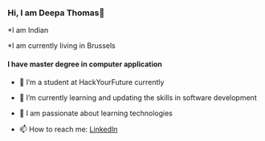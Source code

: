 ### Hi, I am Deepa Thomas👋

*I am Indian 

*I am currently living in Brussels

#### I have master degree in computer application

- 🔭 I’m a student at HackYourFuture currently
- 🌱 I’m currently learning and updating the skills in software development
- 👯 I am passionate about learning technologies

- 📫 How to reach me: [LinkedIn](https://www.linkedin.com/in/deepa-thomas-8b1aa670/)
